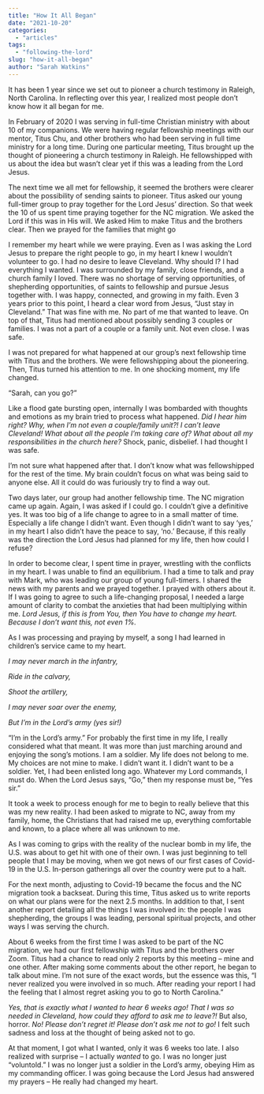 ```yaml
---
title: "How It All Began"
date: "2021-10-20"
categories: 
  - "articles"
tags: 
  - "following-the-lord"
slug: "how-it-all-began"
author: "Sarah Watkins"
---
```


It has been 1 year since we set out to pioneer a church testimony in Raleigh, North Carolina. In reflecting over this year, I realized most people don’t know how it all began for me.

In February of 2020 I was serving in full-time Christian ministry with about 10 of my companions. We were having regular fellowship meetings with our mentor, Titus Chu, and other brothers who had been serving in full time ministry for a long time. During one particular meeting, Titus brought up the thought of pioneering a church testimony in Raleigh. He fellowshipped with us about the idea but wasn’t clear yet if this was a leading from the Lord Jesus.

The next time we all met for fellowship, it seemed the brothers were clearer about the possibility of sending saints to pioneer. Titus asked our young full-timer group to pray together for the Lord Jesus’ direction. So that week the 10 of us spent time praying together for the NC migration. We asked the Lord if this was in His will. We asked Him to make Titus and the brothers clear. Then we prayed for the families that might go

I remember my heart while we were praying. Even as I was asking the Lord Jesus to prepare the right people to go, in my heart I knew I wouldn’t volunteer to go. I had no desire to leave Cleveland. Why should I? I had everything I wanted. I was surrounded by my family, close friends, and a church family I loved. There was no shortage of serving opportunities, of shepherding opportunities, of saints to fellowship and pursue Jesus together with. I was happy, connected, and growing in my faith. Even 3 years prior to this point, I heard a clear word from Jesus, “Just stay in Cleveland.” That was fine with me. No part of me that wanted to leave. On top of that, Titus had mentioned about possibly sending 3 couples or families. I was not a part of a couple or a family unit. Not even close. I was safe.

I was not prepared for what happened at our group’s next fellowship time with Titus and the brothers. We were fellowshipping about the pioneering. Then, Titus turned his attention to me. In one shocking moment, my life changed.

“Sarah, can you go?”

Like a flood gate bursting open, internally I was bombarded with thoughts and emotions as my brain tried to process what happened. _Did I hear him right? Why, when I’m not even a couple/family unit?! I can’t leave Cleveland! What about all the people I’m taking care of? What about all my responsibilities in the church here?_ Shock, panic, disbelief. I had thought I was safe.

I’m not sure what happened after that. I don’t know what was fellowshipped for the rest of the time. My brain couldn’t focus on what was being said to anyone else. All it could do was furiously try to find a way out.

Two days later, our group had another fellowship time. The NC migration came up again. Again, I was asked if I could go. I couldn’t give a definitive yes. It was too big of a life change to agree to in a small matter of time. Especially a life change I didn’t want. Even though I didn’t want to say ‘yes,’ in my heart I also didn’t have the peace to say, ‘no.’ Because, if this really was the direction the Lord Jesus had planned for my life, then how could I refuse?

In order to become clear, I spent time in prayer, wrestling with the conflicts in my heart. I was unable to find an equilibrium. I had a time to talk and pray with Mark, who was leading our group of young full-timers. I shared the news with my parents and we prayed together. I prayed with others about it. If I was going to agree to such a life-changing proposal, I needed a large amount of clarity to combat the anxieties that had been multiplying within me. _Lord Jesus, if this is from You, then You have to change my heart. Because I don’t want this, not even 1%._

As I was processing and praying by myself, a song I had learned in children’s service came to my heart.

_I may never march in the infantry,_

_Ride in the calvary,_

_Shoot the artillery,_

_I may never soar over the enemy,_

_But I’m in the Lord’s army (yes sir!)_

“I’m in the Lord’s army.” For probably the first time in my life, I really considered what that meant. It was more than just marching around and enjoying the song’s motions. I am a soldier. My life does not belong to me. My choices are not mine to make. I didn’t want it. I didn’t want to be a soldier. Yet, I had been enlisted long ago. Whatever my Lord commands, I must do. When the Lord Jesus says, “Go,” then my response must be, “Yes sir.”

It took a week to process enough for me to begin to really believe that this was my new reality. I had been asked to migrate to NC, away from my family, home, the Christians that had raised me up, everything comfortable and known, to a place where all was unknown to me.

As I was coming to grips with the reality of the nuclear bomb in my life, the U.S. was about to get hit with one of their own. I was just beginning to tell people that I may be moving, when we got news of our first cases of Covid-19 in the U.S. In-person gatherings all over the country were put to a halt.

For the next month, adjusting to Covid-19 became the focus and the NC migration took a backseat. During this time, Titus asked us to write reports on what our plans were for the next 2.5 months. In addition to that, I sent another report detailing all the things I was involved in: the people I was shepherding, the groups I was leading, personal spiritual projects, and other ways I was serving the church.

About 6 weeks from the first time I was asked to be part of the NC migration, we had our first fellowship with Titus and the brothers over Zoom. Titus had a chance to read only 2 reports by this meeting – mine and one other. After making some comments about the other report, he began to talk about mine. I’m not sure of the exact words, but the essence was this, “I never realized you were involved in so much. After reading your report I had the feeling that I almost regret asking you to go to North Carolina.”

_Yes, that is exactly what I wanted to hear 6 weeks ago! That I was so needed in Cleveland, how could they afford to ask me to leave?!_ But also, horror. _No! Please don’t regret it! Please don’t ask me not to go!_ I felt such sadness and loss at the thought of being asked not to go.

At that moment, I got what I wanted, only it was 6 weeks too late. I also realized with surprise – I actually _wanted_ to go. I was no longer just “voluntold.” I was no longer just a soldier in the Lord’s army, obeying Him as my commanding officer. I was going because the Lord Jesus had answered my prayers – He really had changed my heart.
